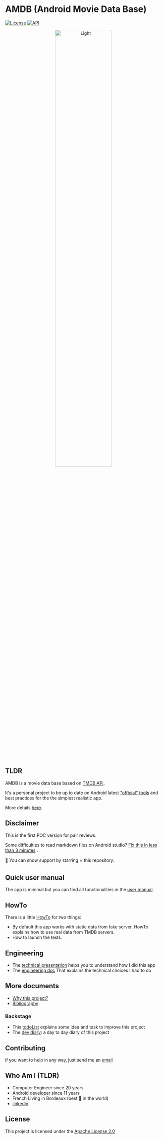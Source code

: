 # AMDB (Android Movie Data Base)

[![License](https://img.shields.io/badge/License-Apache%202.0-blue.svg)](https://opensource.org/licenses/Apache-2.0)
[![API](https://img.shields.io/badge/API-21%2B-brightgreen.svg?style=flat)](https://android-arsenal.com/api?level=21)

<p align="center">
  <img alt="Light" src="./documentation/assets/app_demo.gif" width="60%">
</p>

## TLDR

AMDB is a movie data base based on [TMDB API](https://developers.themoviedb.org/3).

It's a personal project to be up to date on Android
latest ["official" tools](./documentation/technical/androidtools.md) and best practices for the the
simplest realistic app.

More details [here](./documentation/meta/WhyThisProject.md).

## Disclaimer

This is the first POC version for pair reviews.

Some difficulties to read markdown files on Android
studio? [Fix this in less than 3 minutes](https://joachimschuster.de/posts/android-studio-fix-markdown-plugin-again/)
.

🙏 You can show support by starring ⭐ this repository.

## Quick user manual

The app is minimal but you can find all functionalities in
the [user manual](./documentation/manual/QuickUserManual.md).

## HowTo

There is a little [HowTo](./documentation/technical/HowTo.md) for two things:

* By default this app works with static data from fake server. HowTo explains how to use real data
  from TMDB servers.
* How to launch the tests.

## Engineering

* The [technical presentation](./documentation/technical/TechnicalPresentation.md) helps you to
  understand how I did this app
* The [engineering doc](./documentation/meta/Engineering.md) That explains the technical choices I
  had to do

## More documents

* [Why this project?](./documentation/meta/WhyThisProject.md)
* [Bibliography](./documentation/meta/Bibliography.md)

### Backstage

* This [todoList](./documentation/production/ToDoList.md) explains some idea and task to improve
  this project
* The [dev diary](./documentation/meta/DevDiary.md): a day to day diary of this project

## Contributing

if you want to help in any way, just send me an [email](mailto:pierre@cabnum.fr)

## Who Am I (TLDR)

* Computer Engineer since 20 years
* Android developer since 11 years
* French Living in Bordeaux (best 🍷 in the world)
* [linkedin](https://www.linkedin.com/in/pierrebenayoun1976/)

## License

This project is licensed under the [Apache License 2.0](https://opensource.org/licenses/Apache-2.0) 


